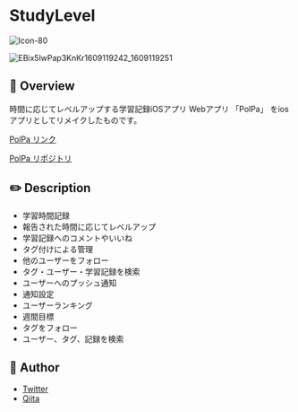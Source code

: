 # StudyLevel

![Icon-80](https://user-images.githubusercontent.com/62362974/103183629-fd137e80-48f6-11eb-8a9a-a3b95735224e.png)

![EBix5lwPap3KnKr1609119242_1609119251](https://user-images.githubusercontent.com/62362974/103183861-6e9ffc80-48f8-11eb-9d89-ad1e6819eacb.png)


## :sparkler: Overview

時間に応じてレベルアップする学習記録iOSアプリ
Webアプリ 「PolPa」 をiosアプリとしてリメイクしたものです。

[PolPa リンク](https://polpa.work)

[PolPa リポジトリ](https://github.com/nizi24/PolPa)

## :pencil2: Description

- 学習時間記録
- 報告された時間に応じてレベルアップ
- 学習記録へのコメントやいいね
- タグ付けによる管理
- 他のユーザーをフォロー
- タグ・ユーザー・学習記録を検索
- ユーザーへのプッシュ通知
- 通知設定
- ユーザーランキング
- 週間目標
- タグをフォロー
- ユーザー、タグ、記録を検索



## 👀 Author

- [Twitter](https://twitter.com/nizi_24a)
- [Qiita](https://qiita.com/nizi24)
